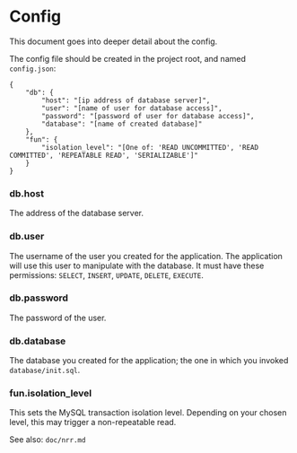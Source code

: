 # Config

This document goes into deeper detail about the config.

The config file should be created in the project root, and named `config.json`:

```
{
	"db": {
		"host": "[ip address of database server]",
		"user": "[name of user for database access]",
		"password": "[password of user for database access]",
		"database": "[name of created database]"
	},
	"fun": {
		"isolation_level": "[One of: 'READ UNCOMMITTED', 'READ COMMITTED', 'REPEATABLE READ', 'SERIALIZABLE']"
	}
}
```


### db.host

The address of the database server.

### db.user

The username of the user you created for the application. The application will use this user to manipulate with the database. It must have these permissions: `SELECT`, `INSERT`, `UPDATE`, `DELETE`, `EXECUTE`.

### db.password

The password of the user.

### db.database

The database you created for the application; the one in which you invoked `database/init.sql`.


### fun.isolation_level

This sets the MySQL transaction isolation level. Depending on your chosen level, this may trigger a non-repeatable read.

See also: `doc/nrr.md`